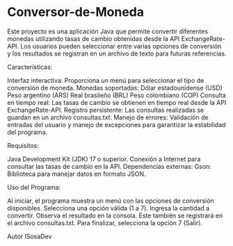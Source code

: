 # Conversor-de-Moneda

Este proyecto es una aplicación Java que permite convertir diferentes monedas utilizando tasas de cambio obtenidas desde la API ExchangeRate-API. Los usuarios pueden seleccionar entre varias opciones de conversión y los resultados se registran en un archivo de texto para futuras referencias.

Características:

Interfaz interactiva: Proporciona un menú para seleccionar el tipo de conversión de moneda.
Monedas soportadas:
Dólar estadounidense (USD)
Peso argentino (ARS)
Real brasileño (BRL)
Peso colombiano (COP)
Consulta en tiempo real: Las tasas de cambio se obtienen en tiempo real desde la API ExchangeRate-API.
Registro persistente: Las consultas realizadas se guardan en un archivo consultas.txt.
Manejo de errores: Validación de entradas del usuario y manejo de excepciones para garantizar la estabilidad del programa.

Requisitos:

Java Development Kit (JDK) 17 o superior.
Conexión a Internet para consultar las tasas de cambio en la API.
Dependencias externas:
Gson: Biblioteca para manejar datos en formato JSON.

Uso del Programa:

Al iniciar, el programa muestra un menú con las opciones de conversión disponibles.
Selecciona una opción válida (1 a 7).
Ingresa la cantidad a convertir.
Observa el resultado en la consola. Este también se registrará en el archivo consultas.txt.
Para finalizar, selecciona la opción 7 (Salir).

Autor
ISosaDev

